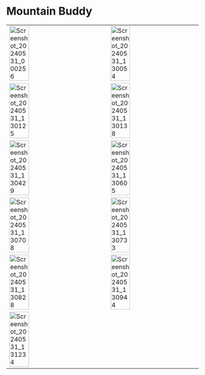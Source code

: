 # Mountain Buddy

<table>
  <tr>
    <td><img src="https://github.com/Anirban6311/mountain_explorer_app/assets/107030944/c3f23c2a-8393-44f9-aa93-4bbc17c62f87" alt="Screenshot_20240531_000256" width="45%"></td>
    <td><img src="https://github.com/Anirban6311/mountain_explorer_app/assets/107030944/dfaf50d6-5fe5-486c-b121-db94ef0def96" alt="Screenshot_20240531_130054" width="45%"></td>
  </tr>
  <tr>
    <td><img src="https://github.com/Anirban6311/mountain_explorer_app/assets/107030944/8daaf14a-ccb4-40f1-b0cf-5db5d4593dc1" alt="Screenshot_20240531_130125" width="45%"></td>
    <td><img src="https://github.com/Anirban6311/mountain_explorer_app/assets/107030944/fa7c5e72-d843-497e-9bba-67f4ce38b301" alt="Screenshot_20240531_130138" width="45%"></td>
  </tr>
  <tr>
    <td><img src="https://github.com/Anirban6311/mountain_explorer_app/assets/107030944/767e238f-d607-4e8d-a5b5-843b71402e4c" alt="Screenshot_20240531_130429" width="45%"></td>
    <td><img src="https://github.com/Anirban6311/mountain_explorer_app/assets/107030944/25cce279-2893-40ce-a70f-a375749fbde2" alt="Screenshot_20240531_130605" width="45%"></td>
  </tr>
  <tr>
    <td><img src="https://github.com/Anirban6311/mountain_explorer_app/assets/107030944/3a021004-c553-4272-b708-1393ca459217" alt="Screenshot_20240531_130708" width="45%"></td>
    <td><img src="https://github.com/Anirban6311/mountain_explorer_app/assets/107030944/46936bc6-14c3-40dd-a34e-c35a9aced2b1" alt="Screenshot_20240531_130733" width="45%"></td>
  </tr>
  <tr>
    <td><img src="https://github.com/Anirban6311/mountain_explorer_app/assets/107030944/51558456-b97f-43f9-aa3e-9c22e8f0dd46" alt="Screenshot_20240531_130828" width="45%"></td>
    <td><img src="https://github.com/Anirban6311/mountain_explorer_app/assets/107030944/34f22808-2bec-4efc-8339-92bf503ad3f9" alt="Screenshot_20240531_130944" width="45%"></td>
  </tr>
  <tr>
    <td><img src="https://github.com/Anirban6311/mountain_explorer_app/assets/107030944/9ae9d7d7-5c43-4e17-8585-e7a14c0bafcc" alt="Screenshot_20240531_131234" width="45%"></td>
  </tr>
</table>
